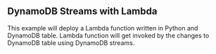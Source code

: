 ## DynamoDB Streams with Lambda
This example will deploy a Lambda function written in Python and DynamoDB table. Lambda function will get invoked by the changes to DynamoDB table using DynamoDB streams.